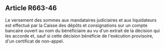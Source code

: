 Article R663-46
----
Le versement des sommes aux mandataires judiciaires et aux liquidateurs est
effectué par la Caisse des dépôts et consignations sur un compte bancaire ouvert
au nom du bénéficiaire au vu d'un extrait de la décision qui les accorde et,
sauf si cette décision bénéficie de l'exécution provisoire, d'un certificat de
non-appel.
